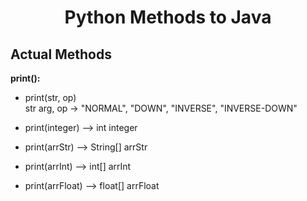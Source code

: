 <h1 align="center"> Python Methods to Java </h1>

<h2> Actual Methods </h2>

**print():**

- print(str, op)     
str arg, op  -> 
"NORMAL", "DOWN", "INVERSE", "INVERSE-DOWN"

- print(integer) --> int integer

- print(arrStr) --> String[] arrStr

- print(arrInt) --> int[] arrInt

- print(arrFloat) --> float[] arrFloat
